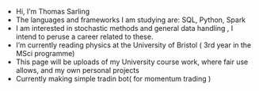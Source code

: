- Hi, I’m Thomas Sarling
- The languages and frameworks I am studying are: SQL, Python, Spark
- I am interested in stochastic methods and general data handling , I intend to peruse a career related to these. 
- I’m currently reading physics at the University of Bristol ( 3rd year in the MSci programme) 
- This page will be uploads of my University course work, where fair use allows, and my own personal projects 
- Currently making simple tradin bot( for momentum trading ) 
